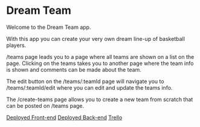 # Dream Team

Welcome to the Dream Team app.

With this app you can create your very own dream line-up of basketball players.

/teams page leads you to a page where all teams are shown on a list on the page. Clicking on the teams takes you to another page where the team info is shown and comments can be made about the team. 

The edit button on the /teams/:teamId page will navigate you to /teams/:teamId/edit where you can edit and update the teams info.

The /create-teams page allows you to create a new team from scratch that can be posted on /teams page.

[Deployed Front-end](https://whimsical-faloodeh-49f706.netlify.app/)
[Deployed Back-end](https://dream-team-0u4l.onrender.com)
[Trello](https://trello.com/b/w4roxTV3/single-resource-pair-project-project)
